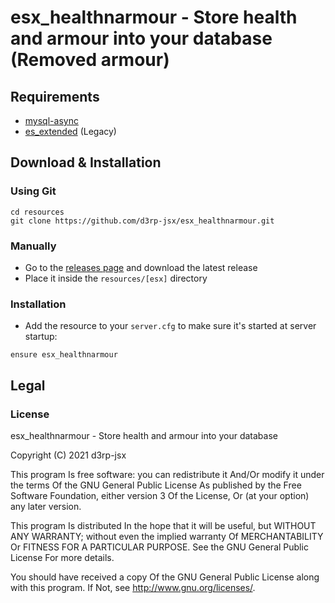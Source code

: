 # esx_healthnarmour - Store health and armour into your database (Removed armour)

## Requirements

- [mysql-async](https://github.com/brouznouf/fivem-mysql-async)
- [es_extended](https://github.com/esx-framework/es_extended/tree/legacy) (Legacy)

## Download & Installation


### Using Git

```
cd resources
git clone https://github.com/d3rp-jsx/esx_healthnarmour.git
```

### Manually

- Go to the [releases page](https://github.com/d3rp-jsx/esx_healthnarmour/releases "Releases page") and download the latest release
- Place it inside the `resources/[esx]` directory

### Installation

- Add the resource to your `server.cfg` to make sure it's started at server startup:

```
ensure esx_healthnarmour
```

## Legal

### License

esx_healthnarmour - Store health and armour into your database

Copyright (C) 2021 d3rp-jsx

This program Is free software: you can redistribute it And/Or modify it under the terms Of the GNU General Public License As published by the Free Software Foundation, either version 3 Of the License, Or (at your option) any later version.

This program Is distributed In the hope that it will be useful, but WITHOUT ANY WARRANTY; without even the implied warranty Of MERCHANTABILITY Or FITNESS FOR A PARTICULAR PURPOSE. See the GNU General Public License For more details.

You should have received a copy Of the GNU General Public License along with this program. If Not, see http://www.gnu.org/licenses/.
